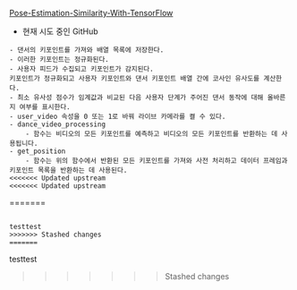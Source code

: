 
[Pose-Estimation-Similarity-With-TensorFlow](https://github.com/mohit9949/Pose-Estimation-Similarity-With-TensorFlow)

* 현재 시도 중인 GitHub

```
- 댄서의 키포인트를 가져와 배열 목록에 저장한다.
- 이러한 키포인트는 정규화된다.
- 사용자 피드가 수집되고 키포인트가 감지된다.
키포인트가 정규화되고 사용자 키포인트와 댄서 키포인트 배열 간에 코사인 유사도를 계산한다.
- 최소 유사성 점수가 임계값과 비교된 다음 사용자 단계가 주어진 댄서 동작에 대해 올바른지 여부를 표시한다.
- user_video 속성을 0 또는 1로 바꿔 라이브 카메라를 켤 수 있다.
- dance_video_processing
    - 함수는 비디오의 모든 키포인트를 예측하고 비디오의 모든 키포인트를 반환하는 데 사용됩니다.
- get_position
    - 함수는 위의 함수에서 반환된 모든 키포인트를 가져와 사전 처리하고 데이터 프레임과 키포인트 목록을 반환하는 데 사용된다.
<<<<<<< Updated upstream
<<<<<<< Updated upstream
```
=======
```

testtest
>>>>>>> Stashed changes
=======
```

testtest
>>>>>>> Stashed changes
